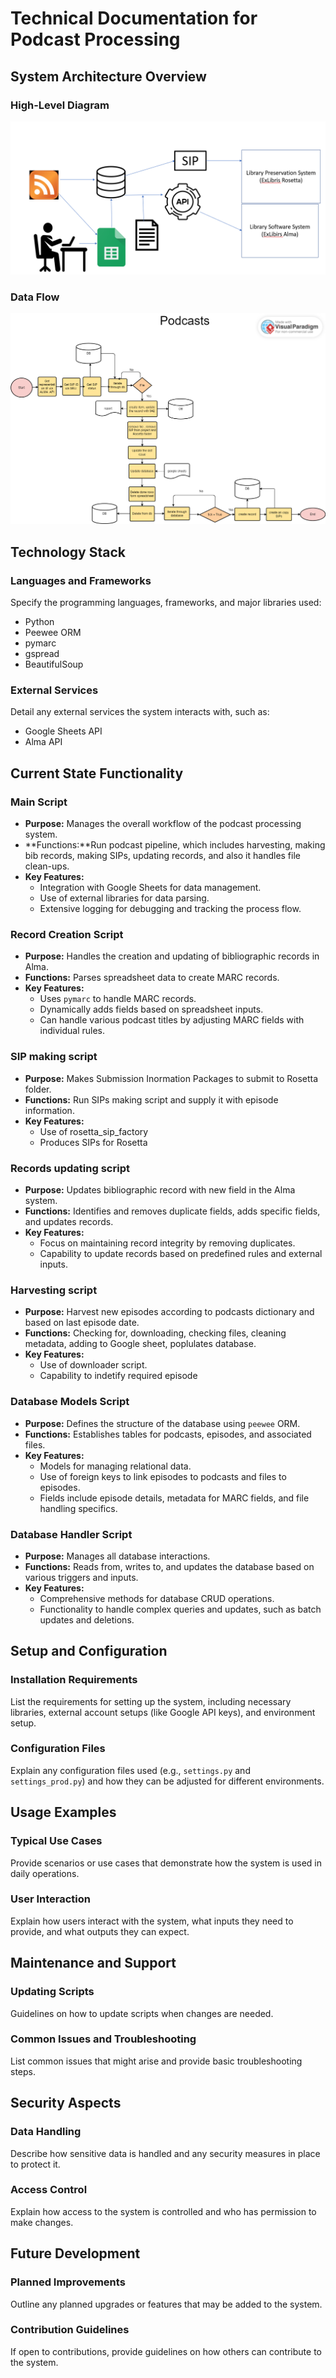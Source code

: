 # Technical Documentation for Podcast Processing

## System Architecture Overview

### High-Level Diagram
![Podcasts](/documentation/podcasts_high_level_chart.png)

### Data Flow
![Podcasts](/documentation/Podcasts.png)

## Technology Stack

### Languages and Frameworks
Specify the programming languages, frameworks, and major libraries used:
- Python
- Peewee ORM
- pymarc
- gspread
- BeautifulSoup

### External Services
Detail any external services the system interacts with, such as:
- Google Sheets API
- Alma API

## Current State Functionality

### Main Script
- **Purpose:** Manages the overall workflow of the podcast processing system.
- **Functions:**Run podcast pipeline, which includes harvesting, making bib records, making SIPs, updating records, and  also it handles file clean-ups.
- **Key Features:**
  - Integration with Google Sheets for data management.
  - Use of external libraries for data parsing.
  - Extensive logging for debugging and tracking the process flow.

### Record Creation Script
- **Purpose:** Handles the creation and updating of bibliographic records in Alma.
- **Functions:** Parses spreadsheet data to create MARC records.
- **Key Features:**
  - Uses `pymarc` to handle MARC records.
  - Dynamically adds fields based on spreadsheet inputs.
  - Can handle various podcast titles by adjusting MARC fields with individual rules.
 
 
###  SIP making script
- **Purpose:** Makes Submission Inormation Packages to submit to Rosetta folder.
- **Functions:** Run SIPs making script and supply it with episode information.
- **Key Features:**
  - Use of rosetta_sip_factory
  - Produces SIPs for Rosetta

 ### Records updating script
- **Purpose:** Updates bibliographic record with new field in the Alma system.
- **Functions:** Identifies and removes duplicate fields, adds specific fields, and updates records.
- **Key Features:**
  - Focus on maintaining record integrity by removing duplicates.
  - Capability to update records based on predefined rules and external inputs.
    
### Harvesting script
- **Purpose:** Harvest new episodes  according to podcasts dictionary and based on last episode date.
- **Functions:** Checking for, downloading, checking files, cleaning metadata, adding to Google sheet, poplulates database.
- **Key Features:**
  - Use of downloader script.
  - Capability to indetify required episode

### Database Models Script
- **Purpose:** Defines the structure of the database using `peewee` ORM.
- **Functions:** Establishes tables for podcasts, episodes, and associated files.
- **Key Features:**
  - Models for managing relational data.
  - Use of foreign keys to link episodes to podcasts and files to episodes.
  - Fields include episode details, metadata for MARC fields, and file handling specifics.

### Database Handler Script
- **Purpose:** Manages all database interactions.
- **Functions:** Reads from, writes to, and updates the database based on various triggers and inputs.
- **Key Features:**
  - Comprehensive methods for database CRUD operations.
  - Functionality to handle complex queries and updates, such as batch updates and deletions.


 ## Setup and Configuration

### Installation Requirements
List the requirements for setting up the system, including necessary libraries, external account setups (like Google API keys), and environment setup.

### Configuration Files
Explain any configuration files used (e.g., `settings.py` and `settings_prod.py`) and how they can be adjusted for different environments.

## Usage Examples

### Typical Use Cases
Provide scenarios or use cases that demonstrate how the system is used in daily operations.

### User Interaction
Explain how users interact with the system, what inputs they need to provide, and what outputs they can expect.

## Maintenance and Support

### Updating Scripts
Guidelines on how to update scripts when changes are needed.

### Common Issues and Troubleshooting
List common issues that might arise and provide basic troubleshooting steps.

## Security Aspects

### Data Handling
Describe how sensitive data is handled and any security measures in place to protect it.

### Access Control
Explain how access to the system is controlled and who has permission to make changes.

## Future Development

### Planned Improvements
Outline any planned upgrades or features that may be added to the system.

### Contribution Guidelines
If open to contributions, provide guidelines on how others can contribute to the system.

